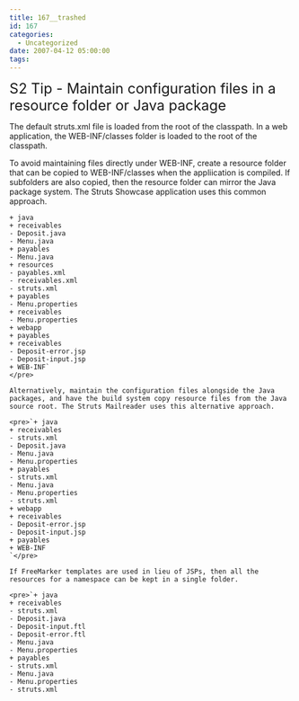 ```yaml
---
title: 167__trashed
id: 167
categories:
  - Uncategorized
date: 2007-04-12 05:00:00
tags:
---
```


<span style="font-size:180%;">S2 Tip - Maintain configuration files in a resource folder or Java package</span>

The default struts.xml file is loaded from the root of the classpath. In a web application, the WEB-INF/classes folder is loaded to the root of the classpath.

To avoid maintaining files directly under WEB-INF, create a resource folder that can be copied to WEB-INF/classes when the appliication is compiled. If subfolders are also copied, then the resource folder can mirror the Java package system. The Struts Showcase application uses this common approach.

    + java
    + receivables
    - Deposit.java
    - Menu.java
    + payables
    - Menu.java
    + resources
    - payables.xml
    - receivables.xml
    - struts.xml
    + payables
    - Menu.properties
    + receivables
    - Menu.properties
    + webapp
    + payables
    + receivables
    - Deposit-error.jsp
    - Deposit-input.jsp
    + WEB-INF`
    </pre>

    Alternatively, maintain the configuration files alongside the Java packages, and have the build system copy resource files from the Java source root. The Struts Mailreader uses this alternative approach.

    <pre>`+ java
    + receivables
    - struts.xml
    - Deposit.java
    - Menu.java
    - Menu.properties
    + payables
    - struts.xml
    - Menu.java
    - Menu.properties
    - struts.xml
    + webapp
    + receivables
    - Deposit-error.jsp
    - Deposit-input.jsp
    + payables
    + WEB-INF
    `</pre>

    If FreeMarker templates are used in lieu of JSPs, then all the resources for a namespace can be kept in a single folder.

    <pre>`+ java
    + receivables
    - struts.xml
    - Deposit.java
    - Deposit-input.ftl
    - Deposit-error.ftl
    - Menu.java
    - Menu.properties
    + payables
    - struts.xml
    - Menu.java
    - Menu.properties
    - struts.xml